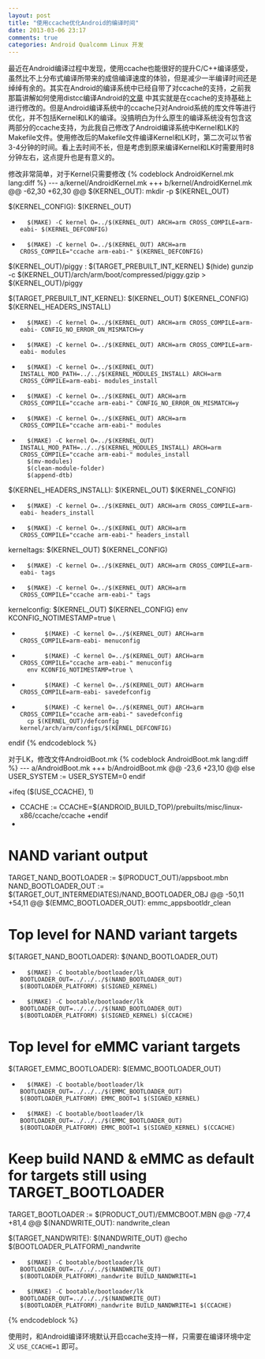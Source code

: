 ```yaml
---
layout: post
title: "使用ccache优化Android的编译时间"
date: 2013-03-06 23:17
comments: true
categories: Android Qualcomm Linux 开发
---
```


<p>
最近在Android编译过程中发现，使用ccache也能很好的提升C/C++编译感受，虽然比不上分布式编译所带来的成倍编译速度的体验，但是减少一半编译时间还是绰绰有余的。其实在Android的编译系统中已经自带了对ccache的支持，之前我那篇讲解如何使用distcc编译Android的<a href="http://blog.xeonxu.info/blog/2012/08/30/da-jian-linuxxia-de-fen-bu-shi-bian-yi-xi-tong/#sec-4">文章</a> 中其实就是在ccache的支持基础上进行修改的。但是Android编译系统中的ccache只对Android系统的库文件等进行优化，并不包括Kernel和LK的编译。没搞明白为什么原生的编译系统没有包含这两部分的ccache支持，为此我自己修改了Android编译系统中Kernel和LK的Makefile文件。使用修改后的Makefile文件编译Kernel和LK时，第二次可以节省3-4分钟的时间。看上去时间不长，但是考虑到原来编译Kernel和LK时需要用时8分钟左右，这点提升也是有意义的。
</p>
<p>
修改非常简单，对于Kernel只需要修改
{% codeblock AndroidKernel.mk lang:diff %}
--- a/kernel/AndroidKernel.mk
+++ b/kernel/AndroidKernel.mk
@@ -62,30 +62,30 @@ $(KERNEL_OUT):
        mkdir -p $(KERNEL_OUT)

 $(KERNEL_CONFIG): $(KERNEL_OUT)
-       $(MAKE) -C kernel O=../$(KERNEL_OUT) ARCH=arm CROSS_COMPILE=arm-eabi- $(KERNEL_DEFCONFIG)
+       $(MAKE) -C kernel O=../$(KERNEL_OUT) ARCH=arm CROSS_COMPILE="ccache arm-eabi-" $(KERNEL_DEFCONFIG)

 $(KERNEL_OUT)/piggy : $(TARGET_PREBUILT_INT_KERNEL)
        $(hide) gunzip -c $(KERNEL_OUT)/arch/arm/boot/compressed/piggy.gzip > $(KERNEL_OUT)/piggy

 $(TARGET_PREBUILT_INT_KERNEL): $(KERNEL_OUT) $(KERNEL_CONFIG) $(KERNEL_HEADERS_INSTALL)
-       $(MAKE) -C kernel O=../$(KERNEL_OUT) ARCH=arm CROSS_COMPILE=arm-eabi- CONFIG_NO_ERROR_ON_MISMATCH=y
-       $(MAKE) -C kernel O=../$(KERNEL_OUT) ARCH=arm CROSS_COMPILE=arm-eabi- modules
-       $(MAKE) -C kernel O=../$(KERNEL_OUT) INSTALL_MOD_PATH=../../$(KERNEL_MODULES_INSTALL) ARCH=arm CROSS_COMPILE=arm-eabi- modules_install
+       $(MAKE) -C kernel O=../$(KERNEL_OUT) ARCH=arm CROSS_COMPILE="ccache arm-eabi-" CONFIG_NO_ERROR_ON_MISMATCH=y
+       $(MAKE) -C kernel O=../$(KERNEL_OUT) ARCH=arm CROSS_COMPILE="ccache arm-eabi-" modules
+       $(MAKE) -C kernel O=../$(KERNEL_OUT) INSTALL_MOD_PATH=../../$(KERNEL_MODULES_INSTALL) ARCH=arm CROSS_COMPILE="ccache arm-eabi-" modules_install
        $(mv-modules)
        $(clean-module-folder)
        $(append-dtb)

 $(KERNEL_HEADERS_INSTALL): $(KERNEL_OUT) $(KERNEL_CONFIG)
-       $(MAKE) -C kernel O=../$(KERNEL_OUT) ARCH=arm CROSS_COMPILE=arm-eabi- headers_install
+       $(MAKE) -C kernel O=../$(KERNEL_OUT) ARCH=arm CROSS_COMPILE="ccache arm-eabi-" headers_install

 kerneltags: $(KERNEL_OUT) $(KERNEL_CONFIG)
-       $(MAKE) -C kernel O=../$(KERNEL_OUT) ARCH=arm CROSS_COMPILE=arm-eabi- tags
+       $(MAKE) -C kernel O=../$(KERNEL_OUT) ARCH=arm CROSS_COMPILE="ccache arm-eabi-" tags

 kernelconfig: $(KERNEL_OUT) $(KERNEL_CONFIG)
        env KCONFIG_NOTIMESTAMP=true \
-            $(MAKE) -C kernel O=../$(KERNEL_OUT) ARCH=arm CROSS_COMPILE=arm-eabi- menuconfig
+            $(MAKE) -C kernel O=../$(KERNEL_OUT) ARCH=arm CROSS_COMPILE="ccache arm-eabi-" menuconfig
        env KCONFIG_NOTIMESTAMP=true \
-            $(MAKE) -C kernel O=../$(KERNEL_OUT) ARCH=arm CROSS_COMPILE=arm-eabi- savedefconfig
+            $(MAKE) -C kernel O=../$(KERNEL_OUT) ARCH=arm CROSS_COMPILE="ccache arm-eabi-" savedefconfig
        cp $(KERNEL_OUT)/defconfig kernel/arch/arm/configs/$(KERNEL_DEFCONFIG)

 endif
{% endcodeblock %}

对于LK，修改文件AndroidBoot.mk
{% codeblock AndroidBoot.mk lang:diff %}
--- a/AndroidBoot.mk
+++ b/AndroidBoot.mk
@@ -23,6 +23,10 @@ else
   USER_SYSTEM := USER_SYSTEM=0
 endif

+ifeq ($(USE_CCACHE), 1)
+  CCACHE := CCACHE=$(ANDROID_BUILD_TOP)/prebuilts/misc/linux-x86/ccache/ccache
+endif
+
 # NAND variant output
 TARGET_NAND_BOOTLOADER := $(PRODUCT_OUT)/appsboot.mbn
 NAND_BOOTLOADER_OUT := $(TARGET_OUT_INTERMEDIATES)/NAND_BOOTLOADER_OBJ
@@ -50,11 +54,11 @@ $(EMMC_BOOTLOADER_OUT): emmc_appsbootldr_clean

 # Top level for NAND variant targets
 $(TARGET_NAND_BOOTLOADER): $(NAND_BOOTLOADER_OUT)
-       $(MAKE) -C bootable/bootloader/lk BOOTLOADER_OUT=../../../$(NAND_BOOTLOADER_OUT) $(BOOTLOADER_PLATFORM) $(SIGNED_KERNEL)
+       $(MAKE) -C bootable/bootloader/lk BOOTLOADER_OUT=../../../$(NAND_BOOTLOADER_OUT) $(BOOTLOADER_PLATFORM) $(SIGNED_KERNEL) $(CCACHE)

 # Top level for eMMC variant targets
 $(TARGET_EMMC_BOOTLOADER): $(EMMC_BOOTLOADER_OUT)
-       $(MAKE) -C bootable/bootloader/lk BOOTLOADER_OUT=../../../$(EMMC_BOOTLOADER_OUT) $(BOOTLOADER_PLATFORM) EMMC_BOOT=1 $(SIGNED_KERNEL)
+       $(MAKE) -C bootable/bootloader/lk BOOTLOADER_OUT=../../../$(EMMC_BOOTLOADER_OUT) $(BOOTLOADER_PLATFORM) EMMC_BOOT=1 $(SIGNED_KERNEL) $(CCACHE)

 # Keep build NAND & eMMC as default for targets still using TARGET_BOOTLOADER
 TARGET_BOOTLOADER := $(PRODUCT_OUT)/EMMCBOOT.MBN
@@ -77,4 +81,4 @@ $(NANDWRITE_OUT): nandwrite_clean

 $(TARGET_NANDWRITE): $(NANDWRITE_OUT)
        @echo $(BOOTLOADER_PLATFORM)_nandwrite
-       $(MAKE) -C bootable/bootloader/lk BOOTLOADER_OUT=../../../$(NANDWRITE_OUT) $(BOOTLOADER_PLATFORM)_nandwrite BUILD_NANDWRITE=1
+       $(MAKE) -C bootable/bootloader/lk BOOTLOADER_OUT=../../../$(NANDWRITE_OUT) $(BOOTLOADER_PLATFORM)_nandwrite BUILD_NANDWRITE=1 $(CCACHE)
{% endcodeblock %}

使用时，和Android编译环境默认开启ccache支持一样，只需要在编译环境中定义 <code>USE_CCACHE=1</code> 即可。
</p>